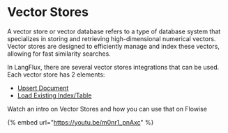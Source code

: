 # Vector Stores

A vector store or vector database refers to a type of database system that specializes in storing and retrieving high-dimensional numerical vectors. Vector stores are designed to efficiently manage and index these vectors, allowing for fast similarity searches.

In LangFlux, there are several vector stores integrations that can be used. Each vector store has 2 elements:

* [Upsert Document](../use-cases/web-scrape-qna.md#upsert-flow)
* [Load Existing Index/Table](../use-cases/web-scrape-qna.md#load-existing-index-flow)

Watch an intro on Vector Stores and how you can use that on Flowise

{% embed url="https://youtu.be/m0nr1_pnAxc" %}
